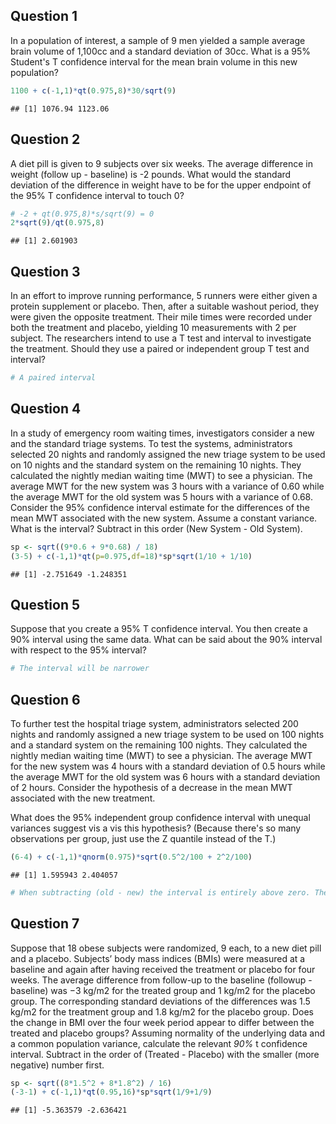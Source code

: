 Question 1
----------

In a population of interest, a sample of 9 men yielded a sample average brain volume of 1,100cc and a standard deviation of 30cc. What is a 95% Student's T confidence interval for the mean brain volume in this new population?

``` r
1100 + c(-1,1)*qt(0.975,8)*30/sqrt(9)
```

    ## [1] 1076.94 1123.06

Question 2
----------

A diet pill is given to 9 subjects over six weeks. The average difference in weight (follow up - baseline) is -2 pounds. What would the standard deviation of the difference in weight have to be for the upper endpoint of the 95% T confidence interval to touch 0?

``` r
# -2 + qt(0.975,8)*s/sqrt(9) = 0
2*sqrt(9)/qt(0.975,8)
```

    ## [1] 2.601903

Question 3
----------

In an effort to improve running performance, 5 runners were either given a protein supplement or placebo. Then, after a suitable washout period, they were given the opposite treatment. Their mile times were recorded under both the treatment and placebo, yielding 10 measurements with 2 per subject. The researchers intend to use a T test and interval to investigate the treatment. Should they use a paired or independent group T test and interval?

``` r
# A paired interval
```

Question 4
----------

In a study of emergency room waiting times, investigators consider a new and the standard triage systems. To test the systems, administrators selected 20 nights and randomly assigned the new triage system to be used on 10 nights and the standard system on the remaining 10 nights. They calculated the nightly median waiting time (MWT) to see a physician. The average MWT for the new system was 3 hours with a variance of 0.60 while the average MWT for the old system was 5 hours with a variance of 0.68. Consider the 95% confidence interval estimate for the differences of the mean MWT associated with the new system. Assume a constant variance. What is the interval? Subtract in this order (New System - Old System).

``` r
sp <- sqrt((9*0.6 + 9*0.68) / 18)
(3-5) + c(-1,1)*qt(p=0.975,df=18)*sp*sqrt(1/10 + 1/10)
```

    ## [1] -2.751649 -1.248351

Question 5
----------

Suppose that you create a 95% T confidence interval. You then create a 90% interval using the same data. What can be said about the 90% interval with respect to the 95% interval?

``` r
# The interval will be narrower
```

Question 6
----------

To further test the hospital triage system, administrators selected 200 nights and randomly assigned a new triage system to be used on 100 nights and a standard system on the remaining 100 nights. They calculated the nightly median waiting time (MWT) to see a physician. The average MWT for the new system was 4 hours with a standard deviation of 0.5 hours while the average MWT for the old system was 6 hours with a standard deviation of 2 hours. Consider the hypothesis of a decrease in the mean MWT associated with the new treatment.

What does the 95% independent group confidence interval with unequal variances suggest vis a vis this hypothesis? (Because there's so many observations per group, just use the Z quantile instead of the T.)

``` r
(6-4) + c(-1,1)*qnorm(0.975)*sqrt(0.5^2/100 + 2^2/100)
```

    ## [1] 1.595943 2.404057

``` r
# When subtracting (old - new) the interval is entirely above zero. The new system appears to be effective.
```

Question 7
----------

Suppose that 18 obese subjects were randomized, 9 each, to a new diet pill and a placebo. Subjects’ body mass indices (BMIs) were measured at a baseline and again after having received the treatment or placebo for four weeks. The average difference from follow-up to the baseline (followup - baseline) was −3 kg/m2 for the treated group and 1 kg/m2 for the placebo group. The corresponding standard deviations of the differences was 1.5 kg/m2 for the treatment group and 1.8 kg/m2 for the placebo group. Does the change in BMI over the four week period appear to differ between the treated and placebo groups? Assuming normality of the underlying data and a common population variance, calculate the relevant *90%* t confidence interval. Subtract in the order of (Treated - Placebo) with the smaller (more negative) number first.

``` r
sp <- sqrt((8*1.5^2 + 8*1.8^2) / 16)
(-3-1) + c(-1,1)*qt(0.95,16)*sp*sqrt(1/9+1/9)
```

    ## [1] -5.363579 -2.636421
